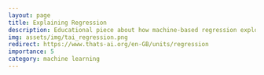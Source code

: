 ```yaml
---
layout: page
title: Explaining Regression
description: Educational piece about how machine-based regression exploits patterns in a dataset.
img: assets/img/tai_regression.png
redirect: https://www.thats-ai.org/en-GB/units/regression
importance: 5
category: machine learning
---
```

